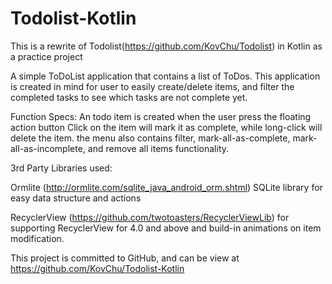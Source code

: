 # Todolist-Kotlin

This is a rewrite of Todolist(https://github.com/KovChu/Todolist) in Kotlin as a practice project

A simple ToDoList application that contains a list of ToDos. This application is created
in mind for user to easily create/delete items, and filter the completed tasks to see which tasks are not complete yet.

Function Specs:
An todo item is created when the user press the floating action button
Click on the item will mark it as complete, while long-click will delete the item.
the menu also contains filter, mark-all-as-complete, mark-all-as-incomplete, and remove all items functionality.

3rd Party Libraries used:

Ormlite
(http://ormlite.com/sqlite_java_android_orm.shtml)
SQLite library for easy data structure and actions

RecyclerView
(https://github.com/twotoasters/RecyclerViewLib)
for supporting RecyclerView for 4.0 and above and build-in animations on item modification.

This project is committed to GitHub, and can be view at
https://github.com/KovChu/Todolist-Kotlin